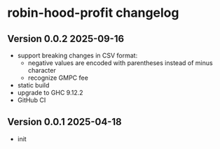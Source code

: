 # robin-hood-profit changelog

## Version 0.0.2 2025-09-16

  * support breaking changes in CSV format:
    - negative values are encoded with parentheses instead of minus character
    - recognize GMPC fee
  * static build
  * upgrade to GHC 9.12.2
  * GitHub CI

## Version 0.0.1 2025-04-18
  * init
